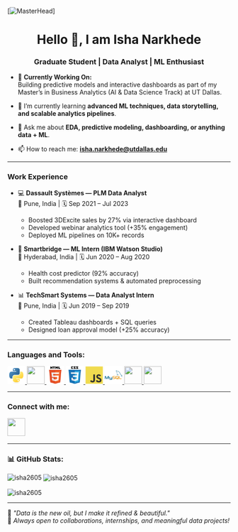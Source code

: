 [![MasterHead](https://github.com/IshaNarkhede/IshaNarkhede/blob/main/header.png)]
<h1 align="center">Hello 👋, I am Isha Narkhede</h1>
<h3 align="center">Graduate Student | Data Analyst | ML Enthusiast</h3>

- 🔭 **Currently Working On:**  
  Building predictive models and interactive dashboards as part of my Master’s in Business Analytics (AI & Data Science Track) at UT Dallas.

- 🌱 I’m currently learning **advanced ML techniques, data storytelling, and scalable analytics pipelines**.

- 💬 Ask me about **EDA, predictive modeling, dashboarding, or anything data + ML**.

- 📫 How to reach me: **isha.narkhede@utdallas.edu**

---

<h3 align="left">Work Experience</h3>

- 💻 **Dassault Systèmes — PLM Data Analyst**  
  📍 Pune, India | 🗓️ Sep 2021 – Jul 2023  
  - Boosted 3DExcite sales by 27% via interactive dashboard  
  - Developed webinar analytics tool (+35% engagement)  
  - Deployed ML pipelines on 10K+ records  

- 🧠 **Smartbridge — ML Intern (IBM Watson Studio)**  
  📍 Hyderabad, India | 🗓️ Jun 2020 – Aug 2020  
  - Health cost predictor (92% accuracy)  
  - Built recommendation systems & automated preprocessing  

- 📊 **TechSmart Systems — Data Analyst Intern**  
  📍 Pune, India | 🗓️ Jun 2019 – Sep 2019  
  - Created Tableau dashboards + SQL queries  
  - Designed loan approval model (+25% accuracy)

---

<h3 align="left">Languages and Tools:</h3>
<p align="left">
<a href="https://www.python.org" target="_blank"> <img src="https://raw.githubusercontent.com/devicons/devicon/master/icons/python/python-original.svg" width="40" height="40"/> </a>
<a href="https://www.r-project.org/" target="_blank"> <img src="https://www.vectorlogo.zone/logos/r-project/r-project-icon.svg" width="40" height="40"/> </a>
<a href="https://developer.mozilla.org/en-US/docs/Web/HTML" target="_blank"> <img src="https://raw.githubusercontent.com/devicons/devicon/master/icons/html5/html5-original-wordmark.svg" width="40" height="40"/> </a>
<a href="https://developer.mozilla.org/en-US/docs/Web/CSS" target="_blank"> <img src="https://raw.githubusercontent.com/devicons/devicon/master/icons/css3/css3-original-wordmark.svg" width="40" height="40"/> </a>
<a href="https://www.javascript.com/" target="_blank"> <img src="https://raw.githubusercontent.com/devicons/devicon/master/icons/javascript/javascript-original.svg" width="40" height="40"/> </a>
<a href="https://www.mysql.com/" target="_blank"> <img src="https://raw.githubusercontent.com/devicons/devicon/master/icons/mysql/mysql-original-wordmark.svg" width="40" height="40"/> </a>
<a href="https://www.tableau.com/" target="_blank"> <img src="https://cdn.worldvectorlogo.com/logos/tableau-software.svg" width="40" height="40"/> </a>
<a href="https://scikit-learn.org/" target="_blank"> <img src="https://upload.wikimedia.org/wikipedia/commons/0/05/Scikit_learn_logo_small.svg" width="40" height="40"/> </a>
</p>

---

<h3 align="left">Connect with me:</h3>
<p align="left">
<a href="https://linkedin.com/in/isha-narkhede" target="blank"><img src="https://raw.githubusercontent.com/rahuldkjain/github-profile-readme-generator/master/src/images/icons/Social/linked-in-alt.svg" width="40" height="40"/></a>
</p>

---

<h3 align="left">📊 GitHub Stats:</h3>
<p><img align="left" src="https://github-readme-stats.vercel.app/api/top-langs?username=isha2605e&show_icons=true&locale=en&layout=compact" alt="isha2605" /></p>

<p>&nbsp;<img align="center" src="https://github-readme-stats.vercel.app/api?username=isha2605&show_icons=true&locale=en" alt="isha2605" /></p>

<p><img align="center" src="https://github-readme-streak-stats.herokuapp.com/?user=isha2605&" alt="isha2605" /></p>

---

💬 *"Data is the new oil, but I make it refined & beautiful."*  
🧡 *Always open to collaborations, internships, and meaningful data projects!*
